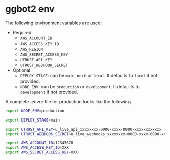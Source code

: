# ggbot2 env

The following environment variables are used:

- Required:
  - `AWS_ACCOUNT_ID`
  - `AWS_ACCESS_KEY_ID`
  - `AWS_REGION`
  - `AWS_SECRET_ACCESS_KEY`
  - `UTRUST_API_KEY`
  - `UTRUST_WEBHOOK_SECRET`
- Optional
  - `DEPLOY_STAGE`: can be `main`, `next` or `local`. It defaults to `local` if not provided.
  - `NODE_ENV`: can be `production` or `development`. It defaults to `development` if not provided.

A complete _.envrc_ file for production looks like the following

```sh
export NODE_ENV=production

export DEPLOY_STAGE=main

export UTRUST_API_KEY=u_live_api_xxxxxxxx-0000-xxxx-0000-xxxxxxxxxxxx
export UTRUST_WEBHOOK_SECRET=u_live_webhooks_xxxxxxxx-0000-xxxx-0000-xxxxxxxxxxxx

export AWS_ACCOUNT_ID=12345678
export AWS_ACCESS_KEY_ID=XXX
export AWS_SECRET_ACCESS_KEY=XXX
```
